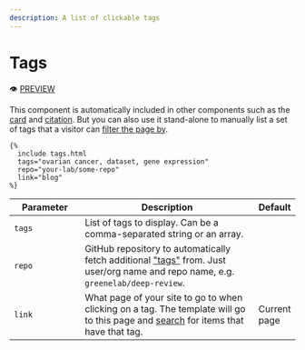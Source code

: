 ```yaml
---
description: A list of clickable tags
---
```


# Tags

:eye: [PREVIEW](https://greenelab.github.io/lab-website-template/testbed#tags)

This component is automatically included in other components such as the [card](broken-reference) and [citation](broken-reference). But you can also use it stand-alone to manually list a set of tags that a visitor can [filter the page by](broken-reference).

```liquid
{%
  include tags.html
  tags="ovarian cancer, dataset, gene expression"
  repo="your-lab/some-repo"
  link="blog"
%}
```

<table><thead><tr><th width="137">Parameter</th><th width="461">Description</th><th>Default</th></tr></thead><tbody><tr><td><code>tags</code></td><td>List of tags to display. Can be a comma-separated string or an array.</td><td></td></tr><tr><td><code>repo</code></td><td>GitHub repository to automatically fetch additional <a href="https://github.com/topics">"tags"</a> from. Just user/org name and repo name, e.g. <code>greenelab/deep-review</code>.</td><td></td></tr><tr><td><code>link</code></td><td>What page of your site to go to when clicking on a tag. The template will go to this page and <a href="broken-reference">search</a> for items that have that tag.</td><td>Current page</td></tr></tbody></table>
